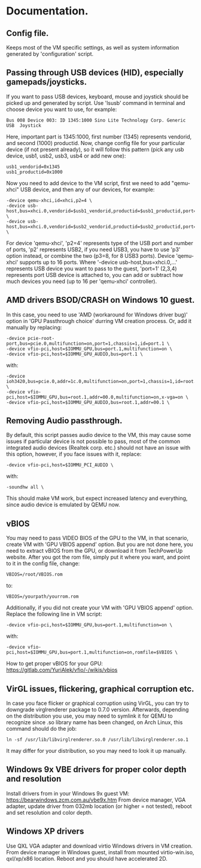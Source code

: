 # Documentation.

## Config file.
Keeps most of the VM specific settings, as well as system information generated by 'configuration' script.

## Passing through USB devices (HID), especially gamepads/joysticks.
If you want to pass USB devices, keyboard, mouse and joystick should be picked up and generated by script. Use 'lsusb' command in terminal and choose device you want to use, for example:
```
Bus 008 Device 003: ID 1345:1000 Sino Lite Technology Corp. Generic   USB  Joystick
```
Here, important part is 1345:1000, first number (1345) represents vendorid, and second (1000) productid.
Now, change config file for your particular device (if not present already), so it will follow this pattern (pick any usb device, usb1, usb2, usb3, usb4 or add new one):
```
usb1_vendorid=0x1345
usb1_productid=0x1000
```
Now you need to add device to the VM script, first we need to add "qemu-xhci" USB device, and then any of our devices, for example:
```
-device qemu-xhci,id=xhci,p2=4 \
-device usb-host,bus=xhci.0,vendorid=$usb1_vendorid,productid=$usb1_productid,port=1 \
-device usb-host,bus=xhci.0,vendorid=$usb2_vendorid,productid=$usb2_productid,port=2 \
```
For device 'qemu-xhci', 'p2=4' represents type of the USB port and number of ports, 'p2' represents USB2, if you need USB3, you have to use 'p3' option instead, or combine the two (p3=8, for 8 USB3 ports). Device 'qemu-xhci' supports up to 16 ports.
Where '-device usb-host,bus=xhci.0,...' represents USB device you want to pass to the guest, 'port=1' (2,3,4) represents port USB device is attached to, you can add or subtract how much devices you need (up to 16 per 'qemu-xhci' controller).

## AMD drivers BSOD/CRASH on Windows 10 guest.
In this case, you need to use 'AMD (workaround for Windows driver bug)' option in 'GPU Passthrough choice' durring VM creation process. Or, add it manually by replacing:
```
-device pcie-root-port,bus=pcie.0,multifunction=on,port=1,chassis=1,id=port.1 \
-device vfio-pci,host=$IOMMU_GPU,bus=port.1,multifunction=on \
-device vfio-pci,host=$IOMMU_GPU_AUDIO,bus=port.1 \

```
with:
```
-device ioh3420,bus=pcie.0,addr=1c.0,multifunction=on,port=1,chassis=1,id=root.1 \
-device vfio-pci,host=$IOMMU_GPU,bus=root.1,addr=00.0,multifunction=on,x-vga=on \
-device vfio-pci,host=$IOMMU_GPU_AUDIO,bus=root.1,addr=00.1 \
```

## Removing Audio passthrough.
By default, this script passes audio device to the VM, this may cause some issues if particular device is not possible to pass, most of the common integrated audio devices (Realtek corp. etc.) should not have an issue with this option, however, if you face issues with it, replace:
```
-device vfio-pci,host=$IOMMU_PCI_AUDIO \
```
with:
```
-soundhw all \
```
This should make VM work, but expect increased latency and everything, since audio device is emulated by QEMU now.

## vBIOS
You may need to pass VIDEO BIOS of the GPU to the VM, in that scenario, create VM with 'GPU VBIOS append' option. But you are not done here, you need to extract vBIOS from the GPU, or download it from TechPowerUp website. After you got the rom file, simply put it where you want, and point to it in the config file, change:
```
VBIOS=/root/VBIOS.rom
```
to:
```
VBIOS=/yourpath/yourrom.rom
```
Additionally, if you did not create your VM with 'GPU VBIOS append' option. Replace the following line in VM script:
```
-device vfio-pci,host=$IOMMU_GPU,bus=port.1,multifunction=on \
```
with:
```
-device vfio-pci,host=$IOMMU_GPU,bus=port.1,multifunction=on,romfile=$VBIOS \
```
How to get proper vBIOS for your GPU:
https://gitlab.com/YuriAlek/vfio/-/wikis/vbios

## VirGL issues, flickering, graphical corruption etc.
In case you face flicker or graphical corruption using VirGL, you can try to downgrade virglrenderer package to 0.7.0 version. Afterwards, depending on the distribution you use, you may need to symlink it for QEMU to recognize since .so library name has been changed, on Arch Linux, this command should do the job:
```
ln -sf /usr/lib/libvirglrenderer.so.0 /usr/lib/libvirglrenderer.so.1
```
It may differ for your distribution, so you may need to look it up manually.

## Windows 9x VBE drivers for proper color depth and resolution
Install drivers from in your Windows 9x guest VM:
https://bearwindows.zcm.com.au/vbe9x.htm
From device manager, VGA adapter, update driver from 032mb location (or higher = not tested), reboot and set resolution and color depth.

## Windows XP drivers
Use QXL VGA adapter and download virtio Windows drivers in VM creation. From device manager in Windows guest, install from mounted virtio-win.iso, qxl/xp/x86 location. Reboot and you should have accelerated 2D.
